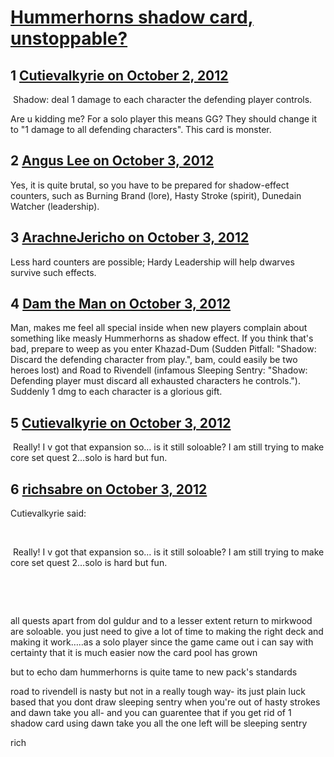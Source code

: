 # [Hummerhorns shadow card, unstoppable?](https://community.fantasyflightgames.com/topic/72129-hummerhorns-shadow-card-unstoppable/)

## 1 [Cutievalkyrie on October 2, 2012](https://community.fantasyflightgames.com/topic/72129-hummerhorns-shadow-card-unstoppable/?do=findComment&comment=703991)

 Shadow: deal 1 damage to each character the defending player controls.

Are u kidding me? For a solo player this means GG? They should change it to "1 damage to all defending characters". This card is monster.

## 2 [Angus Lee on October 3, 2012](https://community.fantasyflightgames.com/topic/72129-hummerhorns-shadow-card-unstoppable/?do=findComment&comment=704022)

Yes, it is quite brutal, so you have to be prepared for shadow-effect counters, such as Burning Brand (lore), Hasty Stroke (spirit), Dunedain Watcher (leadership).

## 3 [ArachneJericho on October 3, 2012](https://community.fantasyflightgames.com/topic/72129-hummerhorns-shadow-card-unstoppable/?do=findComment&comment=704076)

Less hard counters are possible; Hardy Leadership will help dwarves survive such effects.

## 4 [Dam the Man on October 3, 2012](https://community.fantasyflightgames.com/topic/72129-hummerhorns-shadow-card-unstoppable/?do=findComment&comment=704088)

Man, makes me feel all special inside when new players complain about something like measly Hummerhorns as shadow effect. If you think that's bad, prepare to weep as you enter Khazad-Dum (Sudden Pitfall: "Shadow: Discard the defending character from play.", bam, could easily be two heroes lost) and Road to Rivendell (infamous Sleeping Sentry: "Shadow: Defending player must discard all exhausted characters he controls."). Suddenly 1 dmg to each character is a glorious gift.

## 5 [Cutievalkyrie on October 3, 2012](https://community.fantasyflightgames.com/topic/72129-hummerhorns-shadow-card-unstoppable/?do=findComment&comment=704095)

 Really! I v got that expansion so… is it still soloable? I am still trying to make core set quest 2…solo is hard but fun.

## 6 [richsabre on October 3, 2012](https://community.fantasyflightgames.com/topic/72129-hummerhorns-shadow-card-unstoppable/?do=findComment&comment=704136)

Cutievalkyrie said:

 

 Really! I v got that expansion so… is it still soloable? I am still trying to make core set quest 2…solo is hard but fun.

 

 

all quests apart from dol guldur and to a lesser extent return to mirkwood are soloable. you just need to give a lot of time to making the right deck and making it work…..as a solo player since the game came out i can say with certainty that it is much easier now the card pool has grown

but to echo dam hummerhorns is quite tame to new pack's standards

road to rivendell is nasty but not in a really tough way- its just plain luck based that you dont draw sleeping sentry when you're out of hasty strokes and dawn take you all- and you can guarentee that if you get rid of 1 shadow card using dawn take you all the one left will be sleeping sentry

rich

